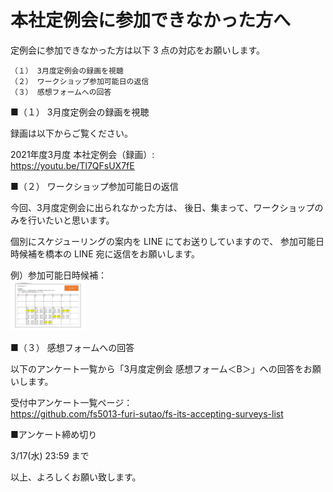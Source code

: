 # 本社定例会に参加できなかった方へ

定例会に参加できなかった方は以下 3 点の対応をお願いします。

``` console
（１） 3月度定例会の録画を視聴
（２） ワークショップ参加可能日の返信
（３） 感想フォームへの回答
```

■（１） 3月度定例会の録画を視聴  

録画は以下からご覧ください。

2021年度3月度 本社定例会（録画）:  
https://youtu.be/Tl7QFsUX7fE

■（２） ワークショップ参加可能日の返信  

今回、3月度定例会に出られなかった方は、
後日、集まって、ワークショップのみを行いたいと思います。

個別にスケジューリングの案内を LINE にてお送りしていますので、
参加可能日時候補を橋本の LINE 宛に返信をお願いします。

例）参加可能日時候補：  
<img src="./ex-schedule-of-workshop.jpg" width="120">

■（３） 感想フォームへの回答

以下のアンケート一覧から「3月度定例会 感想フォーム＜B＞」への回答をお願いします。

受付中アンケート一覧ページ：  
https://github.com/fs5013-furi-sutao/fs-its-accepting-surveys-list

■アンケート締め切り

3/17(水) 23:59 まで  

以上、よろしくお願い致します。
